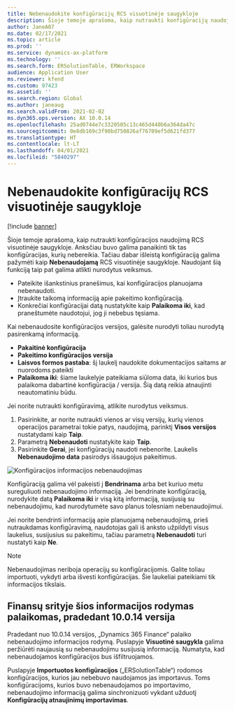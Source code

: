 ```yaml
---
title: Nebenaudokite konfigūracijų RCS visuotinėje saugykloje
description: Šioje temoje aprašoma, kaip nutraukti konfigūracijų naudojimą RCS visuotinėje saugykloje.
author: JaneA07
ms.date: 02/17/2021
ms.topic: article
ms.prod: ''
ms.service: dynamics-ax-platform
ms.technology: ''
ms.search.form: ERSolutionTable, ERWorkspace
audience: Application User
ms.reviewer: kfend
ms.custom: 97423
ms.assetid: ''
ms.search.region: Global
ms.author: janeaug
ms.search.validFrom: 2021-02-02
ms.dyn365.ops.version: AX 10.0.14
ms.openlocfilehash: 25ad0744e7c3320505c13c465d440b6a364da47c
ms.sourcegitcommit: 0e8db169c3f90bd750826af76709ef5d621fd377
ms.translationtype: HT
ms.contentlocale: lt-LT
ms.lasthandoff: 04/01/2021
ms.locfileid: "5840297"
---
```

# <a name="discontinue-configurations-in-the-rcs-global-repository"></a>Nebenaudokite konfigūracijų RCS visuotinėje saugykloje

[!include [banner](../includes/banner.md)]

Šioje temoje aprašoma, kaip nutraukti konfigūracijos naudojimą RCS visuotinėje saugykloje. Anksčiau buvo galima panaikinti tik tas konfigūracijas, kurių nebereikia. Tačiau dabar išleistą konfigūraciją galima pažymėti kaip **Nebenaudojamą** RCS visuotinėje saugykloje. Naudojant šią funkciją taip pat galima atlikti nurodytus veiksmus. 
 
 - Pateikite išankstinius pranešimus, kai konfigūracijos planuojama nebenaudoti.
 - Įtraukite taikomą informaciją apie pakeitimo konfigūraciją.
 - Konkrečiai konfigūracijai datą nustatykite kaip **Palaikoma iki**, kad praneštumėte naudotojui, jog ji nebebus tęsiama.

Kai nebenaudosite konfigūracijos versijos, galėsite nurodyti toliau nurodytą pasirenkamą informaciją.

  - **Pakaitinė konfigūracija**
  - **Pakeitimo konfigūracijos versija**
  - **Laisvos formos pastaba**: šį laukelį naudokite dokumentacijos saitams ar nuorodoms pateikti
  - **Palaikoma iki**: šiame laukelyje pateikiama siūloma data, iki kurios bus palaikoma dabartinė konfigūracija / versija. Šią datą reikia atnaujinti neautomatiniu būdu.
  
Jei norite nutraukti konfigūravimą, atlikite nurodytus veiksmus. 

1. Pasirinkite, ar norite nutraukti vienos ar visų versijų, kurių vienos operacijos parametrai tokie patys, naudojimą, parinktį **Visos versijos** nustatydami kaip **Taip**. 
2. Parametrą **Nebenaudoti** nustatykite kaip **Taip**.
3. Pasirinkite **Gerai**, jei konfigūracijų naudoti nebenorite. Laukelis **Nebenaudojimo data** pasirodys išsaugojus pakeitimus.

![Konfigūracijos informacijos nebenaudojimas](media/Discontinue-details-2.png)
  
Konfigūraciją galima vėl pakeisti į **Bendrinama** arba bet kuriuo metu sureguliuoti nebenaudojimo informaciją. Jei bendrinate konfigūraciją, nurodykite datą **Palaikoma iki** ir visą kitą informaciją, susijusią su nebenaudojimu, kad nurodytumėte savo planus tolesniam nebenaudojimui.

Jei norite bendrinti informaciją apie planuojamą nebenaudojimą, prieš nutraukdamas konfigūravimą, naudotojas gali iš anksto užpildyti visus laukelius, susijusius su pakeitimu, tačiau parametrą **Nebenaudoti** turi nustatyti kaip **Ne**.

> [!NOTE]
> Nebenaudojimas neriboja operacijų su konfigūracijomis. Galite toliau importuoti, vykdyti arba išvesti konfigūracijas. Šie laukeliai pateikiami tik informacijos tikslais.

## <a name="finance-supports-displaying-this-information-starting-in-version-10014"></a>Finansų srityje šios informacijos rodymas palaikomas, pradedant 10.0.14 versija

Pradedant nuo 10.0.14 versijos, „Dynamics 365 Finance“ palaiko nebenaudojimo informacijos rodymą. Puslapyje **Visuotinė saugykla** galima peržiūrėti naujausią su nebenaudojimu susijusią informaciją. Numatyta, kad nebenaudojamos konfigūracijos bus išfiltruojamos.
  
Puslapyje **Importuotos konfigūracijos** („ERSolutionTable“) rodomos konfigūracijos, kurios jau nebebuvo naudojamos jas importavus. Toms konfigūracijoms, kurios buvo nebenaudojamos po importavimo, nebenaudojimo informaciją galima sinchronizuoti vykdant užduotį **Konfigūracijų atnaujinimų importavimas**.


